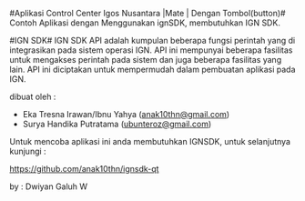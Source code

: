 #Aplikasi Control Center Igos Nusantara |Mate | Dengan Tombol(button)#
Contoh Aplikasi dengan Menggunakan ignSDK, membutuhkan IGN SDK.

#IGN SDK#
IGN SDK API adalah kumpulan beberapa fungsi perintah yang di integrasikan pada sistem operasi IGN.
API ini mempunyai beberapa fasilitas untuk mengakses perintah pada sistem dan juga beberapa fasilitas yang lain.
API ini diciptakan untuk mempermudah dalam pembuatan aplikasi pada IGN.

dibuat oleh :
* Eka Tresna Irawan/Ibnu Yahya (anak10thn@gmail.com)
* Surya Handika Putratama (ubunteroz@gmail.com)

Untuk mencoba aplikasi ini anda membutuhkan IGNSDK, untuk selanjutnya kunjungi : 

https://github.com/anak10thn/ignsdk-qt


by : Dwiyan Galuh W
